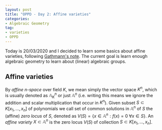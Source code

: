 ```yaml
---
layout: post
title: "OPPD - Day 2: Affine varieties"
categories: 
- Algebraic Geometry
tag: 
- varieties
- OPPD
---
```


Today is 20/03/2020 and I decided to learn some basics about 
affine varieties, following [Gathmann's note](https://www.mathematik.uni-kl.de/~gathmann/class/alggeom-2019/alggeom-2019.pdf). The current goal is learn enough 
algebraic geometry to learn about (linear) algebraic groups. 

## Affine varieties

By *affine $n$-space* over field $K$, we mean simply
the vector space $K^n$, which is usually denoted as 
$\mathbb{A}_K^n$ or just $\mathbb{A}^n$ (i.e. writing 
this means we ignore the addition and scalar multiplication 
that occur in $K^n$). Given subset $S\subset K[x_1,\ldots, x_n]$
of polynomials we call set of common solutions in $\mathbb{A}^n$ of 
$S$ the (affine) *zero locus* of $S$, denoted as $V(S)=\{x\in 
\mathbb{A}^n: f(x)=0 \; \forall x\in S\}$. 
An *affine variety* $X\subset \mathbb{A}^n$
is the zero locus $V(S)$ of collection 
$S\subset K[x_1,\ldots, x_n]$.